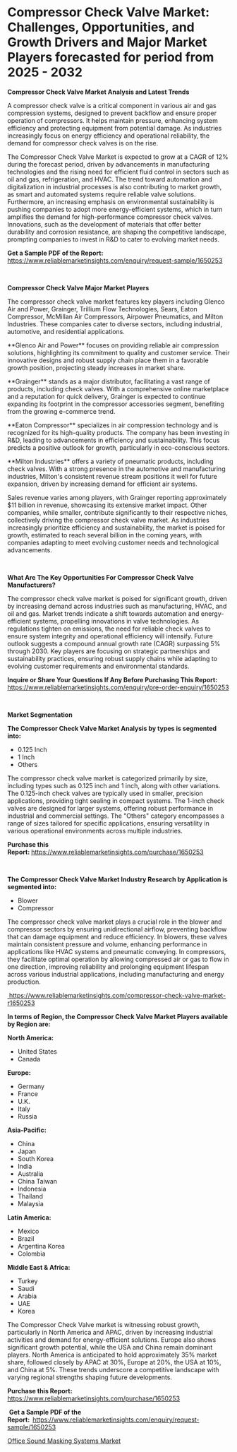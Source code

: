 <p><h1>Compressor Check Valve Market: Challenges, Opportunities, and Growth Drivers and Major Market Players forecasted for period from 2025 - 2032</h1></p><p><strong>Compressor Check Valve Market Analysis and Latest Trends</strong></p>
<p><p>A compressor check valve is a critical component in various air and gas compression systems, designed to prevent backflow and ensure proper operation of compressors. It helps maintain pressure, enhancing system efficiency and protecting equipment from potential damage. As industries increasingly focus on energy efficiency and operational reliability, the demand for compressor check valves is on the rise.</p><p>The Compressor Check Valve Market is expected to grow at a CAGR of 12% during the forecast period, driven by advancements in manufacturing technologies and the rising need for efficient fluid control in sectors such as oil and gas, refrigeration, and HVAC. The trend toward automation and digitalization in industrial processes is also contributing to market growth, as smart and automated systems require reliable valve solutions. Furthermore, an increasing emphasis on environmental sustainability is pushing companies to adopt more energy-efficient systems, which in turn amplifies the demand for high-performance compressor check valves. Innovations, such as the development of materials that offer better durability and corrosion resistance, are shaping the competitive landscape, prompting companies to invest in R&D to cater to evolving market needs.</p></p>
<p><strong>Get a Sample PDF of the Report:&nbsp;</strong> <a href="https://www.reliablemarketinsights.com/enquiry/request-sample/1650253?utm_campaign=2868&utm_medium=2&utm_source=Github&utm_content=ia&utm_term=08042025&utm_id=compressor-check-valve">https://www.reliablemarketinsights.com/enquiry/request-sample/1650253</a></p>
<p>&nbsp;</p>
<p><strong>Compressor Check Valve Major Market Players</strong></p>
<p><p>The compressor check valve market features key players including Glenco Air and Power, Grainger, Trillium Flow Technologies, Sears, Eaton Compressor, McMillan Air Compressors, Airpower Pneumatics, and Milton Industries. These companies cater to diverse sectors, including industrial, automotive, and residential applications.</p><p>**Glenco Air and Power** focuses on providing reliable air compression solutions, highlighting its commitment to quality and customer service. Their innovative designs and robust supply chain place them in a favorable growth position, projecting steady increases in market share.</p><p>**Grainger** stands as a major distributor, facilitating a vast range of products, including check valves. With a comprehensive online marketplace and a reputation for quick delivery, Grainger is expected to continue expanding its footprint in the compressor accessories segment, benefiting from the growing e-commerce trend.</p><p>**Eaton Compressor** specializes in air compression technology and is recognized for its high-quality products. The company has been investing in R&D, leading to advancements in efficiency and sustainability. This focus predicts a positive outlook for growth, particularly in eco-conscious sectors.</p><p>**Milton Industries** offers a variety of pneumatic products, including check valves. With a strong presence in the automotive and manufacturing industries, Milton's consistent revenue stream positions it well for future expansion, driven by increasing demand for efficient air systems.</p><p>Sales revenue varies among players, with Grainger reporting approximately $11 billion in revenue, showcasing its extensive market impact. Other companies, while smaller, contribute significantly to their respective niches, collectively driving the compressor check valve market. As industries increasingly prioritize efficiency and sustainability, the market is poised for growth, estimated to reach several billion in the coming years, with companies adapting to meet evolving customer needs and technological advancements.</p></p>
<p>&nbsp;</p>
<p><strong>What Are The Key Opportunities For Compressor Check Valve Manufacturers?</strong></p>
<p><p>The compressor check valve market is poised for significant growth, driven by increasing demand across industries such as manufacturing, HVAC, and oil and gas. Market trends indicate a shift towards automation and energy-efficient systems, propelling innovations in valve technologies. As regulations tighten on emissions, the need for reliable check valves to ensure system integrity and operational efficiency will intensify. Future outlook suggests a compound annual growth rate (CAGR) surpassing 5% through 2030. Key players are focusing on strategic partnerships and sustainability practices, ensuring robust supply chains while adapting to evolving customer requirements and environmental standards.</p></p>
<p><strong>Inquire or Share Your Questions If Any Before Purchasing This Report:</strong> <a href="https://www.reliablemarketinsights.com/enquiry/pre-order-enquiry/1650253?utm_campaign=2868&utm_medium=2&utm_source=Github&utm_content=ia&utm_term=08042025&utm_id=compressor-check-valve">https://www.reliablemarketinsights.com/enquiry/pre-order-enquiry/1650253</a></p>
<p>&nbsp;</p>
<p><strong>Market Segmentation</strong></p>
<p><strong>The Compressor Check Valve Market Analysis by types is segmented into:</strong></p>
<p><ul><li>0.125 Inch</li><li>1 Inch</li><li>Others</li></ul></p>
<p><p>The compressor check valve market is categorized primarily by size, including types such as 0.125 inch and 1 inch, along with other variations. The 0.125-inch check valves are typically used in smaller, precision applications, providing tight sealing in compact systems. The 1-inch check valves are designed for larger systems, offering robust performance in industrial and commercial settings. The "Others" category encompasses a range of sizes tailored for specific applications, ensuring versatility in various operational environments across multiple industries.</p></p>
<p><strong>Purchase this Report:&nbsp;</strong><a href="https://www.reliablemarketinsights.com/purchase/1650253?utm_campaign=2868&utm_medium=2&utm_source=Github&utm_content=ia&utm_term=08042025&utm_id=compressor-check-valve">https://www.reliablemarketinsights.com/purchase/1650253</a></p>
<p>&nbsp;</p>
<p><strong>The Compressor Check Valve Market Industry Research by Application is segmented into:</strong></p>
<p><ul><li>Blower</li><li>Compressor</li></ul></p>
<p><p>The compressor check valve market plays a crucial role in the blower and compressor sectors by ensuring unidirectional airflow, preventing backflow that can damage equipment and reduce efficiency. In blowers, these valves maintain consistent pressure and volume, enhancing performance in applications like HVAC systems and pneumatic conveying. In compressors, they facilitate optimal operation by allowing compressed air or gas to flow in one direction, improving reliability and prolonging equipment lifespan across various industrial applications, including manufacturing and energy production.</p></p>
<p><a href="https://www.reliablemarketinsights.com/compressor-check-valve-market-r1650253?utm_campaign=2868&utm_medium=2&utm_source=Github&utm_content=ia&utm_term=08042025&utm_id=compressor-check-valve">&nbsp;https://www.reliablemarketinsights.com/compressor-check-valve-market-r1650253</a></p>
<p><strong>In terms of Region, the Compressor Check Valve Market Players available by Region are:</strong></p>
<p>
    <p> <strong> North America: </strong>
        <ul>
            <li>United States</li>
            <li>Canada</li>
        </ul>
        </p> 
    <p> <strong> Europe: </strong>
        <ul>
            <li>Germany</li>
            <li>France</li>
            <li>U.K.</li>
            <li>Italy</li>
            <li>Russia</li>
        </ul>
        </p> 
    <p> <strong> Asia-Pacific: </strong>
        <ul>
            <li>China</li>
            <li>Japan</li>
            <li>South Korea</li>
            <li>India</li>
            <li>Australia</li>
            <li>China Taiwan</li>
            <li>Indonesia</li>
            <li>Thailand</li>
            <li>Malaysia</li>
        </ul>
        </p> 
    <p> <strong> Latin America: </strong>
        <ul>
            <li>Mexico</li>
            <li>Brazil</li>
            <li>Argentina Korea</li>
            <li>Colombia</li>
        </ul>
        </p> 
    <p> <strong> Middle East & Africa: </strong>
        <ul>
            <li>Turkey</li>
            <li>Saudi</li>
            <li>Arabia</li>
            <li>UAE</li>
            <li>Korea</li>
        </ul>
    </p>
    </p>
<p><p>The Compressor Check Valve market is witnessing robust growth, particularly in North America and APAC, driven by increasing industrial activities and demand for energy-efficient solutions. Europe also shows significant growth potential, while the USA and China remain dominant players. North America is anticipated to hold approximately 35% market share, followed closely by APAC at 30%, Europe at 20%, the USA at 10%, and China at 5%. These trends underscore a competitive landscape with varying regional strengths shaping future developments.</p></p>
<p><strong>Purchase this Report: </strong><a href="https://www.reliablemarketinsights.com/purchase/1650253?utm_campaign=2868&utm_medium=2&utm_source=Github&utm_content=ia&utm_term=08042025&utm_id=compressor-check-valve">https://www.reliablemarketinsights.com/purchase/1650253</a></p>
<p>&nbsp;<strong>Get a Sample PDF of the Report:&nbsp;&nbsp;</strong><a href="https://www.reliablemarketinsights.com/enquiry/request-sample/1650253?utm_campaign=2868&utm_medium=2&utm_source=Github&utm_content=ia&utm_term=08042025&utm_id=compressor-check-valve">https://www.reliablemarketinsights.com/enquiry/request-sample/1650253</a></p>
<p><strong></strong></p>
<p><p><a href="https://github.com/LilianFaulkner65/Market-Research-Report-List-2/blob/main/office-sound-masking-systems-market.md?utm_campaign=2868&utm_medium=2&utm_source=Github&utm_content=ia&utm_term=08042025&utm_id=compressor-check-valve">Office Sound Masking Systems Market</a></p></p>